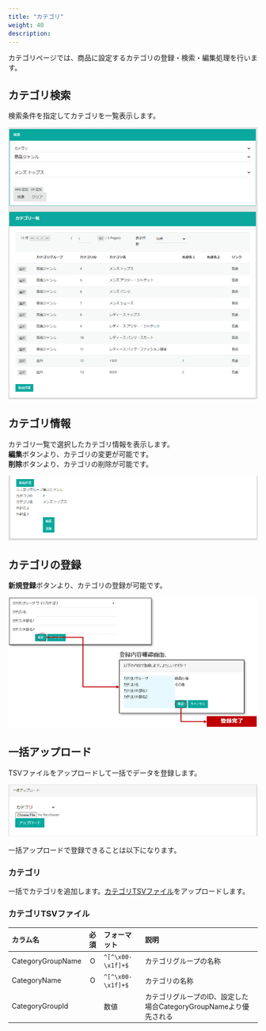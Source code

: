```yaml
---
title: "カテゴリ"
weight: 40
description: 
---
```


カテゴリページでは、商品に設定するカテゴリの登録・検索・編集処理を行います。

## カテゴリ検索
検索条件を指定してカテゴリを一覧表示します。

![検索](search.png)

## カテゴリ情報
カテゴリ一覧で選択したカテゴリ情報を表示します。  
**編集**ボタンより、カテゴリの変更が可能です。  
**削除**ボタンより、カテゴリの削除が可能です。

![詳細](detail.png)

## カテゴリの登録
**新規登録**ボタンより、カテゴリの登録が可能です。

![作成](create.png)

## 一括アップロード
TSVファイルをアップロードして一括でデータを登録します。

![一括アップロード](bulk-upload.png)

一括アップロードで登録できることは以下になります。

### カテゴリ
一括でカテゴリを追加します。[カテゴリTSVファイル](.#カテゴリtsvファイル)をアップロードします。

### カテゴリTSVファイル

|     カラム名      | 必須  |   フォーマット    |                               説明                                |
| :---------------- | :---: | :---------------- | :---------------------------------------------------------------- |
| CategoryGroupName |   O   | `^[^\x00-\x1f]+$` | カテゴリグループの名称                                            |
| CategoryName      |   O   | `^[^\x00-\x1f]+$` | カテゴリの名称                                                    |
| CategoryGroupId   |       | 数値              | カテゴリグループのID、設定した場合CategoryGroupNameより優先される |

